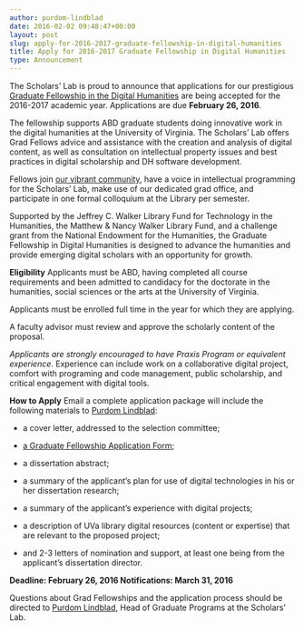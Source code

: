 ```yaml
---
author: purdom-lindblad
date: 2016-02-02 09:48:47+00:00
layout: post
slug: apply-for-2016-2017-graduate-fellowship-in-digital-humanities
title: Apply for 2016-2017 Graduate Fellowship in Digital Humanities
type: Announcement
---
```


The Scholars’ Lab is proud to announce that applications for our prestigious [Graduate Fellowship in the Digital Humanities](http://scholarslab.org/graduate-fellowships/) are being accepted for the 2016-2017 academic year. Applications are due **February 26, 2016**.

The fellowship supports ABD graduate students doing innovative work in the digital humanities at the University of Virginia. The Scholars’ Lab offers Grad Fellows advice and assistance with the creation and analysis of digital content, as well as consultation on intellectual property issues and best practices in digital scholarship and DH software development.

Fellows join [our vibrant community](http://scholarslab.org/people/), have a voice in intellectual programming for the Scholars’ Lab, make use of our dedicated grad office, and participate in one formal colloquium at the Library per semester.

Supported by the Jeffrey C. Walker Library Fund for Technology in the Humanities, the Matthew & Nancy Walker Library Fund, and a challenge grant from the National Endowment for the Humanities, the Graduate Fellowship in Digital Humanities is designed to advance the humanities and provide emerging digital scholars with an opportunity for growth.

**Eligibility**
Applicants must be ABD, having completed all course requirements and been admitted to candidacy for the doctorate in the humanities, social sciences or the arts at the University of Virginia.

Applicants must be enrolled full time in the year for which they are applying.

A faculty advisor must review and approve the scholarly content of the proposal.

_Applicants are strongly encouraged to have Praxis Program or equivalent experience_. Experience can include work on a collaborative digital project, comfort with programing and code management, public scholarship, and critical engagement with digital tools.

**How to Apply**
Email a complete application package will include the following materials to [Purdom Lindblad](mailto:jpl8e@virginia.edu):



	
  * a cover letter, addressed to the selection committee;

	
  * [a Graduate Fellowship Application Form](http://static.scholarslab.org/wp-content/uploads/2016/02/dhfellowsappform.pdf);

	
  * a dissertation abstract;

	
  * a summary of the applicant’s plan for use of digital technologies in his or her dissertation research;

	
  * a summary of the applicant’s experience with digital projects;

	
  * a description of UVa library digital resources (content or expertise) that are relevant to the proposed project;

	
  * and 2-3 letters of nomination and support, at least one being from the applicant’s dissertation director.


**Deadline: February 26, 2016
Notifications: March 31, 2016**

Questions about Grad Fellowships and the application process should be directed to [Purdom Lindblad](mailto:jpl8e@virginia.edu), Head of Graduate Programs at the Scholars’ Lab.
